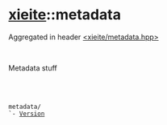 # [xieite](./xieite.md)::metadata
Aggregated in header [<xieite/metadata.hpp>](../include/xieite/metadata.hpp)

<br/>

Metadata stuff

<br/><br/>

<pre><code>metadata/
`- <a href="./metadata/Version.md">Version</a>
</code></pre>
